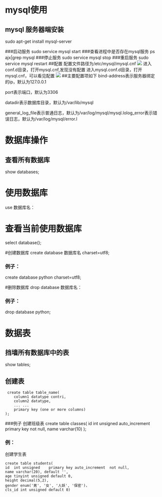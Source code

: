 # mysql使用
## mysql 服务器端安装
sudo apt-get install mysql-server

###启动服务
sudo service mysql start
###查看进程中是否存在mysql服务
ps ajx|grep mysql
###停止服务
sudo service mysql stop
###重启服务
sudo service mysql restart
##配置
配置文件路径为/etc/mysql/mysql.cnf
![](https://i.imgur.com/TEZ0ur9.png)
进入conf.d目录，打开mysql.cnf,发现没有配置
进入mysql.conf.d目录，打开mysql.cnf，可以看见配置
![](https://i.imgur.com/G26b2gL.png)
##主要配置项如下
bind-address表示服务器绑定的ip，默认为127.0.0.1

port表示端⼝，默认为3306

datadir表示数据库⽬录，默认为/var/lib/mysql

general_log_file表示普通⽇志，默认为/var/log/mysql/mysql.lolog_error表示错误⽇志，默认为/var/log/mysql/error.l


# 数据库操作
## 查看所有数据库
show databases;

# 使用数据库
use 数据库名：

# 查看当前使用数据库
select database();

#创建数据库
create database 数据库名 charset=utf8;
### 例子：
create database python charset=utf8;

#删除数据库
drop database 数据库名：
### 例子：
drop database python;
# 数据表
## 挡墙所有数据库中的表
show tables;
## 创建表
     create table table_name(
        column1 datatype contri,
        column2 datatype,
        ... ...
        primary key (one or more columns)
    );

###例子
创建班级表
    create table classes(
        id int unsigned auto_increment primary key not null,
       name varchar(10)
    );

###	例：
创建学生表

    create table students( 
    id	int	unsigned	primary	key	auto_increment	not	null,	
    name varchar(20), default '',
    age tinyint unsigned default 0,
    height decimal(5,2),
    gender enum('男', '女', '人妖', '保密')，
    cls_id int unsigned default 0)

